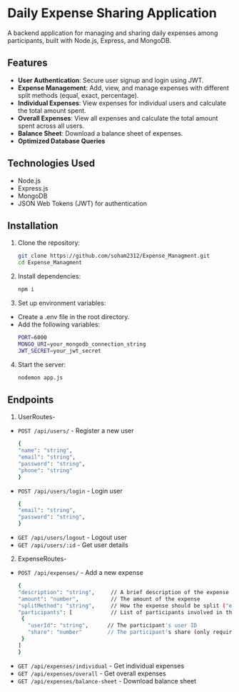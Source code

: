 # Daily Expense Sharing Application

A backend application for managing and sharing daily expenses among participants, built with Node.js, Express, and MongoDB.

## Features

- **User Authentication**: Secure user signup and login using JWT.
- **Expense Management**: Add, view, and manage expenses with different split methods (equal, exact, percentage).
- **Individual Expenses**: View expenses for individual users and calculate the total amount spent.
- **Overall Expenses**: View all expenses and calculate the total amount spent across all users.
- **Balance Sheet**: Download a balance sheet of expenses.
- **Optimized Database Queries**

## Technologies Used

- Node.js
- Express.js
- MongoDB
- JSON Web Tokens (JWT) for authentication

## Installation

1. Clone the repository:
   ```sh
   git clone https://github.com/soham2312/Expense_Managment.git
   cd Expense_Managment
   
2. Install dependencies:
   ```sh
   npm i

3. Set up environment variables:
- Create a .env file in the root directory.
- Add the following variables:
   ```sh
   PORT=6000
   MONGO_URI=your_mongodb_connection_string
   JWT_SECRET=your_jwt_secret

4. Start the server:
   ```sh
   nodemon app.js


## Endpoints
1. UserRoutes-
- `POST /api/users/` - Register a new user
   ```sh
   {
  "name": "string",       
  "email": "string",       
  "password": "string",   
  "phone": "string"       
   }
- `POST /api/users/login` - Login user
   ```sh
   {       
  "email": "string",       
  "password": "string",          
   }  
- `GET /api/users/logout` - Logout user
- `GET /api/users/:id` - Get user details
2. ExpenseRoutes-
- `POST /api/expenses/` - Add a new expense
   ```sh
   {
  "description": "string",     // A brief description of the expense
  "amount": "number",          // The amount of the expense
  "splitMethod": "string",     // How the expense should be split ("equal", "exact", "percentage")
  "participants": [            // List of participants involved in the expense
    {
      "userId": "string",      // The participant's user ID
      "share": "number"        // The participant's share (only required if splitMethod is "exact" or "percentage")
    }
  ]
   }

- `GET /api/expenses/individual` - Get individual expenses
- `GET /api/expenses/overall` - Get overall expenses
- `GET /api/expenses/balance-sheet` - Download balance sheet

